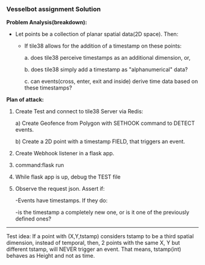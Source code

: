 ### Vesselbot assignment Solution

**Problem Analysis(breakdown):**

-   Let points be a collection of planar spatial data(2D space). Then:

    -   If tile38 allows for the addition of a timestamp on these points:

        a. does tile38 perceive timestamps as an additional dimension, or,

        b. does tile38 simply add a timestamp as "alphanumerical" data?

        c. can events(cross, enter, exit and inside) derive time data based on these timestamps?

**Plan of attack:**

1. Create Test and connect to tile38 Server via Redis:

    a) Create Geofence from Polygon with SETHOOK command to DETECT events.

    b) Create a 2D point with a timestamp FIELD, that triggers an event.

2. Create Webhook listener in a flask app.

3. command:flask run

4. While flask app is up, debug the TEST file

5. Observe the request json. Assert if:

    -Events have timestamps. If they do:

    -is the timestamp a completely new one, or is it one of the previously defined ones?

---

Test idea:
If a point with (X,Y,tstamp) considers tstamp to be a third spatial dimension, instead of temporal,
then, 2 points with the same X, Y but different tstamp, will NEVER trigger an event.
That means, tstamp(int) behaves as Height and not as time.
